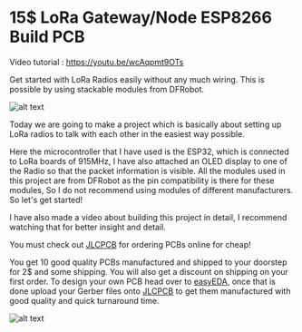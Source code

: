 # 15$ LoRa Gateway/Node ESP8266 Build PCB

Video tutorial : https://youtu.be/wcAqpmt9OTs

Get started with LoRa Radios easily without any much wiring. This is possible by using stackable modules from DFRobot.

![alt text](https://github.com/akarsh98/DFRobot-LoRa-Firebeetle-Code/blob/master/SCREENSHOTS/8.JPG?raw=true)

Today we are going to make a project which is basically about setting up LoRa radios to talk with each other in the easiest way possible.

Here the microcontroller that I have used is the ESP32, which is connected to LoRa boards of 915MHz, I have also attached an OLED display to one of the Radio so that the packet information is visible. All the modules used in this project are from DFRobot as the pin compatibility is there for these modules, So I do not recommend using modules of different manufacturers. So let's get started!

I have also made a video about building this project in detail, I recommend watching that for better insight and detail.

You must check out [JLCPCB](https://jlcpcb.com/m) for ordering PCBs online for cheap!

You get 10 good quality PCBs manufactured and shipped to your doorstep for 2$ and some shipping. You will also get a discount on shipping on your first order. To design your own PCB head over to [easyEDA](https://easyeda.com/), once that is done upload your Gerber files onto [JLCPCB](https://jlcpcb.com/m) to get them manufactured with good quality and quick turnaround time.

![alt text](https://github.com/akarsh98/DFRobot-LoRa-Firebeetle-Code/blob/master/SCREENSHOTS/JLCFULL.jpg?raw=true)
